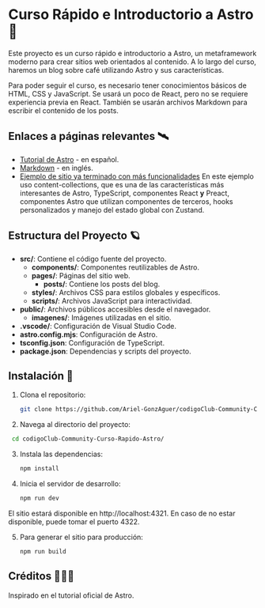 # Curso Rápido e Introductorio a Astro 🚀

Este proyecto es un curso rápido e introductorio a Astro, un metaframework moderno para crear sitios web orientados al contenido. A lo largo del curso, haremos un blog sobre café utilizando Astro y sus características.

Para poder  seguir el curso, es necesario tener conocimientos básicos de HTML, CSS y JavaScript. Se usará un poco de React, pero no se requiere experiencia previa en React. También se usarán archivos Markdown para escribir el contenido de los posts.

## Enlaces a páginas relevantes 🛰️

- [Tutorial de Astro](https://docs.astro.build/es/tutorial/0-introduction/) - en español.
- [Markdown](https://www.markdownguide.org/getting-started/) - en inglés.
- [Ejemplo de sitio ya terminado con más funcionalidades](https://astro0.netlify.app/) En este ejemplo uso content-collections, que es una de las características más interesantes de Astro, TypeScript, componentes React **y** Preact, componentes Astro que utilizan componentes de terceros, hooks personalizados y manejo del estado global con Zustand.

## Estructura del Proyecto 🪐

- **src/**: Contiene el código fuente del proyecto.
  - **components/**: Componentes reutilizables de Astro.
  - **pages/**: Páginas del sitio web.
    - **posts/**: Contiene los posts del blog.
  - **styles/**: Archivos CSS para estilos globales y específicos.
  - **scripts/**: Archivos JavaScript para interactividad.
- **public/**: Archivos públicos accesibles desde el navegador.
  - **imagenes/**: Imágenes utilizadas en el sitio.
- **.vscode/**: Configuración de Visual Studio Code.
- **astro.config.mjs**: Configuración de Astro.
- **tsconfig.json**: Configuración de TypeScript.
- **package.json**: Dependencias y scripts del proyecto.

## Instalación 🌟

1. Clona el repositorio:
   ```sh
   git clone https://github.com/Ariel-GonzAguer/codigoClub-Community-Curso-Rapido-Astro
   ```
2. Navega al directorio del proyecto:
  ```sh
   cd codigoClub-Community-Curso-Rapido-Astro/
  ```
3. Instala las dependencias:
   ```sh
   npm install
   ```
4. Inicia el servidor de desarrollo:
   ```sh
   npm run dev
   ```

El sitio estará disponible en http://localhost:4321. En caso de no estar disponible, puede tomar el puerto 4322.

5. Para generar el sitio para producción:
   ```sh
   npm run build
   ```

## Créditos 👨🏼‍🚀
Inspirado en el tutorial oficial de Astro.